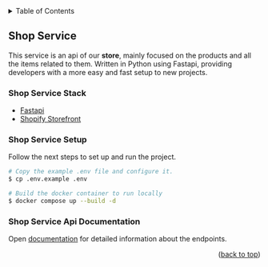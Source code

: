 <div id="top"></div>
<details>
    <summary>Table of Contents</summary>
    <ol>
        <li>
            <a href="#shop-service">Shop Service</a>
            <ul>
                <li><a href="#shop-service-setup">Setup</a></li>
                <li><a href="#shop-service-stack">Stack</a></li>
                <li><a href="#shop-service-api-documentation">Api Documentation</a></li>
            </ul>
        </li>
        <li>
            <a href="#mobile-shop-app">Mobile Shop App</a>
            <ul>
                <li><a href="#mobile-shop-app-setup">Setup</a></li>
                <li><a href="#mobile-shop-app-api-documentation">Api Documentation</a></li>
            </ul>
        </li>
    </ol>
</details>

<!-- ABOUT THE PROJECT -->
## Shop Service

This service is an api of our **store**, mainly focused on the products and all the items related to them. Written in Python using Fastapi, providing developers with a more easy and fast setup to new projects.

### Shop Service Stack
<ul>
    <li><a href="https://fastapi.tiangolo.com/">Fastapi</a></li>
    <li><a href="https://shopify.dev/api/storefront">Shopify Storefront</a></li>
</ul>

<!-- PROJECT SETUP -->
### Shop Service Setup
Follow the next steps to set up and run the project.
```bash
# Copy the example .env file and configure it.
$ cp .env.example .env
```

```bash
# Build the docker container to run locally
$ docker compose up --build -d
```

<!-- OPENAPI DOCUMENTATION -->
### Shop Service Api Documentation
Open [documentation](http://api.sbc.mx:5000/docs) for detailed information about the endpoints.

<p align="right">(<a href="#top">back to top</a>)</p>

